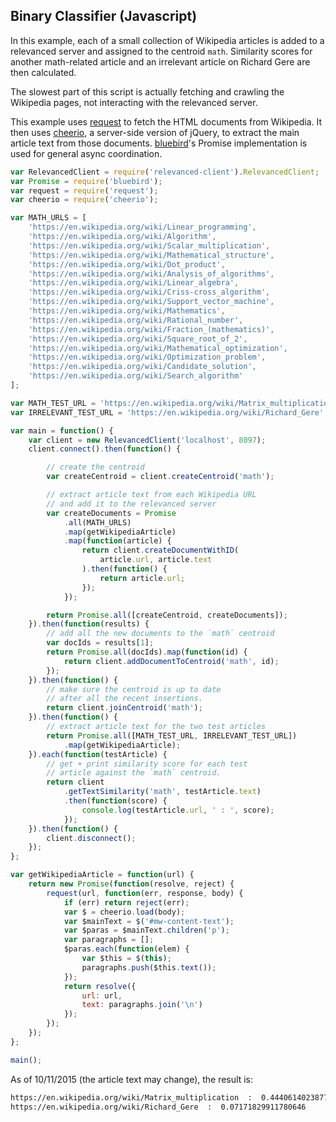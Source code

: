 ## Binary Classifier (Javascript)

In this example, each of a small collection of Wikipedia articles is added to a relevanced server and assigned to the centroid `math`.  Similarity scores for another math-related article and an irrelevant article on Richard Gere are then calculated.

The slowest part of this script is actually fetching and crawling the Wikipedia pages, not interacting with the relevanced server.

This example uses [request](https://github.com/request/request) to fetch the HTML documents from Wikipedia.  It then uses [cheerio](https://github.com/cheeriojs/cheerio), a server-side version of jQuery, to extract the main article text from those documents.  [bluebird](https://github.com/petkaantonov/bluebird)'s Promise implementation is used for general async coordination.


```javascript
var RelevancedClient = require('relevanced-client').RelevancedClient;
var Promise = require('bluebird');
var request = require('request');
var cheerio = require('cheerio');

var MATH_URLS = [
    'https://en.wikipedia.org/wiki/Linear_programming',
    'https://en.wikipedia.org/wiki/Algorithm',
    'https://en.wikipedia.org/wiki/Scalar_multiplication',
    'https://en.wikipedia.org/wiki/Mathematical_structure',
    'https://en.wikipedia.org/wiki/Dot_product',
    'https://en.wikipedia.org/wiki/Analysis_of_algorithms',
    'https://en.wikipedia.org/wiki/Linear_algebra',
    'https://en.wikipedia.org/wiki/Criss-cross_algorithm',
    'https://en.wikipedia.org/wiki/Support_vector_machine',
    'https://en.wikipedia.org/wiki/Mathematics',
    'https://en.wikipedia.org/wiki/Rational_number',
    'https://en.wikipedia.org/wiki/Fraction_(mathematics)',
    'https://en.wikipedia.org/wiki/Square_root_of_2',
    'https://en.wikipedia.org/wiki/Mathematical_optimization',
    'https://en.wikipedia.org/wiki/Optimization_problem',
    'https://en.wikipedia.org/wiki/Candidate_solution',
    'https://en.wikipedia.org/wiki/Search_algorithm'
];

var MATH_TEST_URL = 'https://en.wikipedia.org/wiki/Matrix_multiplication';
var IRRELEVANT_TEST_URL = 'https://en.wikipedia.org/wiki/Richard_Gere';

var main = function() {
    var client = new RelevancedClient('localhost', 8097);
    client.connect().then(function() {

        // create the centroid
        var createCentroid = client.createCentroid('math');

        // extract article text from each Wikipedia URL
        // and add it to the relevanced server
        var createDocuments = Promise
            .all(MATH_URLS)
            .map(getWikipediaArticle)
            .map(function(article) {
                return client.createDocumentWithID(
                    article.url, article.text
                ).then(function() {
                    return article.url;
                });
            });

        return Promise.all([createCentroid, createDocuments]);
    }).then(function(results) {
        // add all the new documents to the `math` centroid
        var docIds = results[1];
        return Promise.all(docIds).map(function(id) {
            return client.addDocumentToCentroid('math', id);
        });
    }).then(function() {
        // make sure the centroid is up to date
        // after all the recent insertions.
        return client.joinCentroid('math');
    }).then(function() {
        // extract article text for the two test articles
        return Promise.all([MATH_TEST_URL, IRRELEVANT_TEST_URL])
            .map(getWikipediaArticle);
    }).each(function(testArticle) {
        // get + print similarity score for each test
        // article against the `math` centroid.
        return client
            .getTextSimilarity('math', testArticle.text)
            .then(function(score) {
                console.log(testArticle.url, ' : ', score);
            });
    }).then(function() {
        client.disconnect();
    });
};

var getWikipediaArticle = function(url) {
    return new Promise(function(resolve, reject) {
        request(url, function(err, response, body) {
            if (err) return reject(err);
            var $ = cheerio.load(body);
            var $mainText = $('#mw-content-text');
            var $paras = $mainText.children('p');
            var paragraphs = [];
            $paras.each(function(elem) {
                var $this = $(this);
                paragraphs.push($this.text());
            });
            return resolve({
                url: url,
                text: paragraphs.join('\n')
            });
        });
    });
};

main();

```

As of 10/11/2015 (the article text may change), the result is:
```bash
https://en.wikipedia.org/wiki/Matrix_multiplication  :  0.4440614023877249
https://en.wikipedia.org/wiki/Richard_Gere  :  0.07171829911780646
```
